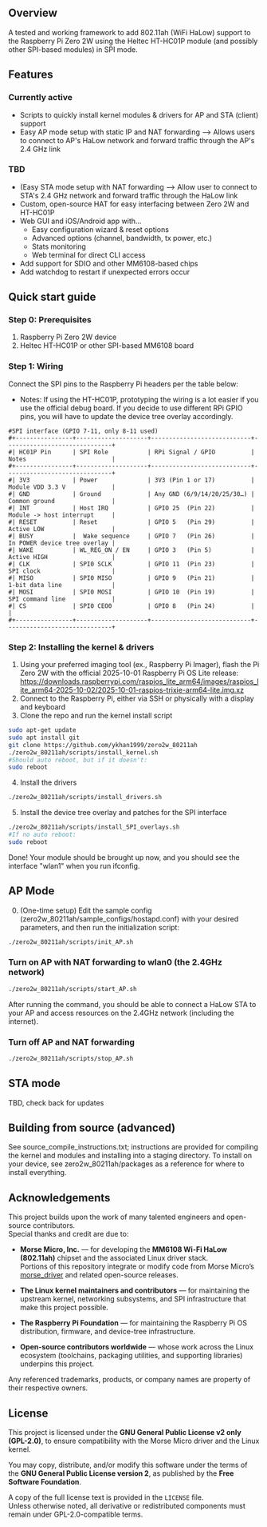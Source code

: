 
## Overview

A tested and working framework to add 802.11ah (WiFi HaLow) support to the Raspberry Pi Zero 2W using the Heltec HT-HC01P module (and possibly other SPI-based modules) in SPI mode.

## Features

### Currently active
* Scripts to quickly install kernel modules & drivers for AP and STA (client) support 
* Easy AP mode setup with static IP and NAT forwarding --> Allows users to connect to AP's HaLow network and forward traffic through the AP's 2.4 GHz link

### TBD

* (Easy STA mode setup with NAT forwarding --> Allow user to connect to STA's 2.4 GHz network and forward traffic through the HaLow link
* Custom, open-source HAT for easy interfacing between Zero 2W and HT-HC01P
* Web GUI and iOS/Android app with...
	* Easy configuration wizard & reset options
	* Advanced options (channel, bandwidth, tx power, etc.)
	* Stats monitoring
	* Web terminal for direct CLI access
* Add support for SDIO and other MM6108-based chips
* Add watchdog to restart if unexpected errors occur

## Quick start guide

### Step 0: Prerequisites

1. Raspberry Pi Zero 2W device
2. Heltec HT-HC01P or other SPI-based MM6108 board

### Step 1: Wiring
Connect the SPI pins to the Raspberry Pi headers per the table below:
* Notes: If using the HT-HC01P, prototyping the wiring is a lot easier if you use the official debug board. If you decide to use different RPi GPIO pins, you will have to update the device tree overlay accordingly.
```
#SPI interface (GPIO 7-11, only 8-11 used)
#+----------------+--------------------+----------------------------+------------------------------+
#| HC01P Pin      | SPI Role           | RPi Signal / GPIO          | Notes                        |
#+----------------+--------------------+----------------------------+------------------------------+
#| 3V3            | Power              | 3V3 (Pin 1 or 17)          | Module VDD 3.3 V             |
#| GND            | Ground             | Any GND (6/9/14/20/25/30…) | Common ground                |
#| INT            | Host IRQ           | GPIO 25  (Pin 22)          | Module -> host interrupt     |
#| RESET          | Reset              | GPIO 5   (Pin 29)          | Active LOW                   |
#| BUSY           |  Wake sequence     | GPIO 7   (Pin 26)          | In POWER device tree overlay |
#| WAKE           | WL_REG_ON / EN     | GPIO 3   (Pin 5)           | Active HIGH                  |
#| CLK            | SPI0 SCLK          | GPIO 11  (Pin 23)          | SPI clock                    |
#| MISO           | SPI0 MISO          | GPIO 9   (Pin 21)          | 1-bit data line              |
#| MOSI           | SPI0 MOSI          | GPIO 10  (Pin 19)          | SPI command line             |
#| CS             | SPI0 CEO0          | GPIO 8   (Pin 24)          |                              |
#+----------------+--------------------+----------------------------+------------------------------+
```
### Step 2: Installing the kernel & drivers
1. Using your preferred imaging tool (ex., Raspberry Pi Imager), flash the Pi Zero 2W with the official 2025-10-01 Raspberry Pi OS Lite release: https://downloads.raspberrypi.com/raspios_lite_arm64/images/raspios_lite_arm64-2025-10-02/2025-10-01-raspios-trixie-arm64-lite.img.xz
2. Connect to the Raspberry Pi, either via SSH or physically with a display and keyboard
3. Clone the repo and run the kernel install script
```bash
sudo apt-get update
sudo apt install git
git clone https://github.com/ykhan1999/zero2w_80211ah
./zero2w_80211ah/scripts/install_kernel.sh
#Should auto reboot, but if it doesn't:
sudo reboot
```
4. Install the drivers
```bash
./zero2w_80211ah/scripts/install_drivers.sh
```
5. Install the device tree overlay and patches for the SPI interface
```bash
./zero2w_80211ah/scripts/install_SPI_overlays.sh
#If no auto reboot:
sudo reboot
```
Done! Your module should be brought up now, and you should see the interface "wlan1" when you run ifconfig. 

## AP Mode

0. (One-time setup) Edit the sample config (zero2w_80211ah/sample_configs/hostapd.conf) with your desired parameters, and then run the initialization script:
```bash
./zero2w_80211ah/scripts/init_AP.sh
```

### Turn on AP with NAT forwarding to wlan0 (the 2.4GHz network)

```bash
./zero2w_80211ah/scripts/start_AP.sh
```

After running the command, you should be able to connect a HaLow STA to your AP and access resources on the 2.4GHz network (including the internet).

### Turn off AP and NAT forwarding
```bash
./zero2w_80211ah/scripts/stop_AP.sh
```

## STA mode

TBD, check back for updates

## Building from source (advanced)

See source_compile_instructions.txt; instructions are provided for compiling the kernel and modules and installing into a staging directory. To install on your device, see zero2w_80211ah/packages as a reference for where to install everything.

## Acknowledgements

This project builds upon the work of many talented engineers and open-source contributors.  
Special thanks and credit are due to:

-   **Morse Micro, Inc.** — for developing the **MM6108 Wi-Fi HaLow (802.11ah)** chipset and the associated Linux driver stack.  
    Portions of this repository integrate or modify code from Morse Micro’s [morse_driver](https://github.com/MorseMicro/morse_driver?utm_source=chatgpt.com) and related open-source releases.
    
-   **The Linux kernel maintainers and contributors** — for maintaining the upstream kernel, networking subsystems, and SPI infrastructure that make this project possible.
    
-   **The Raspberry Pi Foundation** — for maintaining the Raspberry Pi OS distribution, firmware, and device-tree infrastructure.
    
-   **Open-source contributors worldwide** — whose work across the Linux ecosystem (toolchains, packaging utilities, and supporting libraries) underpins this project.
    
Any referenced trademarks, products, or company names are property of their respective owners.

## License

This project is licensed under the **GNU General Public License v2 only (GPL-2.0)**, to ensure compatibility with the Morse Micro driver and the Linux kernel.

You may copy, distribute, and/or modify this software under the terms of the **GNU General Public License version 2**, as published by the **Free Software Foundation**.

A copy of the full license text is provided in the `LICENSE` file.  
Unless otherwise noted, all derivative or redistributed components must remain under GPL-2.0-compatible terms.
